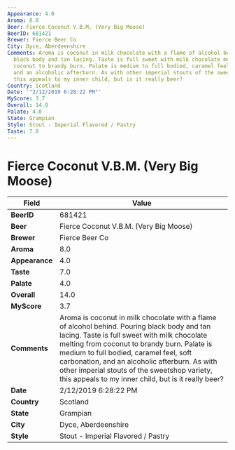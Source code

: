 ```yaml
---
Appearance: 4.0
Aroma: 8.0
Beer: Fierce Coconut V.B.M. (Very Big Moose)
BeerID: 681421
Brewer: Fierce Beer Co
City: Dyce, Aberdeenshire
Comments: Aroma is coconut in milk chocolate with a flame of alcohol behind.  Pouring
  black body and tan lacing. Taste is full sweet with milk chocolate melting from
  coconut to brandy burn. Palate is medium to full bodied, caramel feel, soft carbonation,
  and an alcoholic afterburn. As with other imperial stouts of the sweetshop variety,
  this appeals to my inner child, but is it really beer?
Country: Scotland
Date: '"2/12/2019 6:28:22 PM"'
MyScore: 3.7
Overall: 14.0
Palate: 4.0
State: Grampian
Style: Stout - Imperial Flavored / Pastry
Taste: 7.0
---
```


# Fierce Coconut V.B.M. (Very Big Moose)

| Field         | Value |
|---------------|-------|
| **BeerID** | 681421 |
| **Beer** | Fierce Coconut V.B.M. (Very Big Moose) |
| **Brewer** | Fierce Beer Co |
| **Aroma** | 8.0 |
| **Appearance** | 4.0 |
| **Taste** | 7.0 |
| **Palate** | 4.0 |
| **Overall** | 14.0 |
| **MyScore** | 3.7 |
| **Comments** | Aroma is coconut in milk chocolate with a flame of alcohol behind.  Pouring black body and tan lacing. Taste is full sweet with milk chocolate melting from coconut to brandy burn. Palate is medium to full bodied, caramel feel, soft carbonation, and an alcoholic afterburn. As with other imperial stouts of the sweetshop variety, this appeals to my inner child, but is it really beer? |
| **Date** | 2/12/2019 6:28:22 PM |
| **Country** | Scotland |
| **State** | Grampian |
| **City** | Dyce, Aberdeenshire |
| **Style** | Stout - Imperial Flavored / Pastry |
